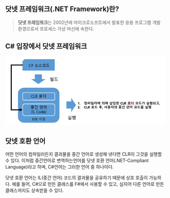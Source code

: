 ## 닷넷 프레임워크(.NET Framework)란?

> **닷넷 프레임워크**는 2002년에 마이크로소프트에서 발표한 응용 프로그램 개발 환경으로서 프로세스 가상 머신에 속한다.
> 

## C# 입장에서 닷넷 프레임워크

![image](../C%23//Imgs/C%23%EB%8B%B7%EB%84%B7%ED%94%84%EB%A0%88%EC%9E%84%EC%9B%8C%ED%81%AC%EA%B4%80%EA%B3%84.png)

## 닷넷 호환 언어

어떤 언어의 컴파일러든지 결과물을 중간 언어로 생성해 낸다면 CLR이 그것을 실행할 수 있다. 이처럼 중간언어로 변역하는언어를 닷넷 호환 언어(.NET-Compliant Language)라고 하며, C#언어는 그러한 언어 중 하나이다.

닷넷 호환 언어는 IL(중간 언어) 코드의 결과물을 공유하기 때문에 상호 호출이 가능하다. 예를 들어, C#으로 만든 클래스를 F#에서 사용할 수 있고, 심지어 다른 언어로 만든 클래스까지도 상속받을 수 있다.